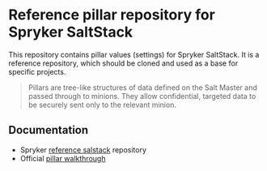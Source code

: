 # Reference pillar repository for Spryker SaltStack

This repository contains pillar values (settings) for Spryker SaltStack. It is
a reference repository, which should be cloned and used as a base for specific
projects.

> Pillars are tree-like structures of data defined on the Salt Master and
> passed through to minions. They allow confidential, targeted data to be
> securely sent only to the relevant minion.

## Documentation
 * Spryker [reference salstack](https://github.com/spryker/saltstack) repository
 * Official [pillar walkthrough](http://docs.saltstack.com/en/latest/topics/tutorials/pillar.html)

